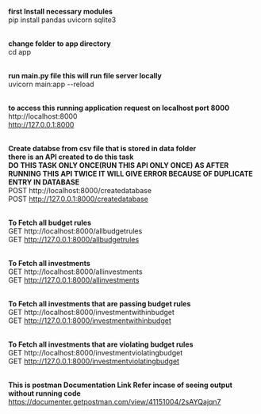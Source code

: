 **first Install necessary modules**<br/>
  pip install pandas uvicorn sqlite3<br/><br/>
  
**change folder to app directory**<br/>
cd app<br/><br/>

**run main.py file this will run file server locally**<br/>
uvicorn main:app --reload<br/><br/>

**to access this running application request on localhost port 8000**<br/>
http://localhost:8000<br/>
http://127.0.0.1:8000<br/><br/>

**Create databse from csv file that is stored in data folder<br/>
there is an API created to do this task<br/>
DO THIS TASK ONLY ONCE(RUN THIS API ONLY ONCE) AS AFTER RUNNING THIS API TWICE IT WILL GIVE ERROR BECAUSE OF DUPLICATE ENTRY IN DATABASE**<br/>
POST http://localhost:8000/createdatabase <br/>
POST http://127.0.0.1:8000/createdatabase<br/><br/>

**To Fetch all budget rules**<br/>
GET http://localhost:8000/allbudgetrules<br/>
GET http://127.0.0.1:8000/allbudgetrules<br/><br/>

**To Fetch all investments**<br/>
GET http://localhost:8000/allinvestments<br/>
GET http://127.0.0.1:8000/allinvestments<br/><br/>

**To Fetch all investments that are passing budget rules**<br/>
GET http://localhost:8000/investmentwithinbudget<br/>
GET http://127.0.0.1:8000/investmentwithinbudget<br/><br/>

**To Fetch all investments that are violating budget rules**<br/>
GET http://localhost:8000/investmentviolatingbudget<br/>
GET http://127.0.0.1:8000/investmentviolatingbudget<br/><br/>


**This is postman Documentation Link Refer incase of seeing output without running code**<br/>
https://documenter.getpostman.com/view/41151004/2sAYQajqn7<br/>
